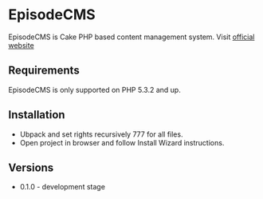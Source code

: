 EpisodeCMS
==========
EpisodeCMS is Cake PHP based content management system.
Visit [official website](http://episodecms.com/)


Requirements
------------
EpisodeCMS is only supported on PHP 5.3.2 and up.


Installation
------------
* Ubpack and set rights recursively 777 for all files.
* Open project in browser and follow Install Wizard instructions.

Versions
--------
 * 0.1.0 - development stage
